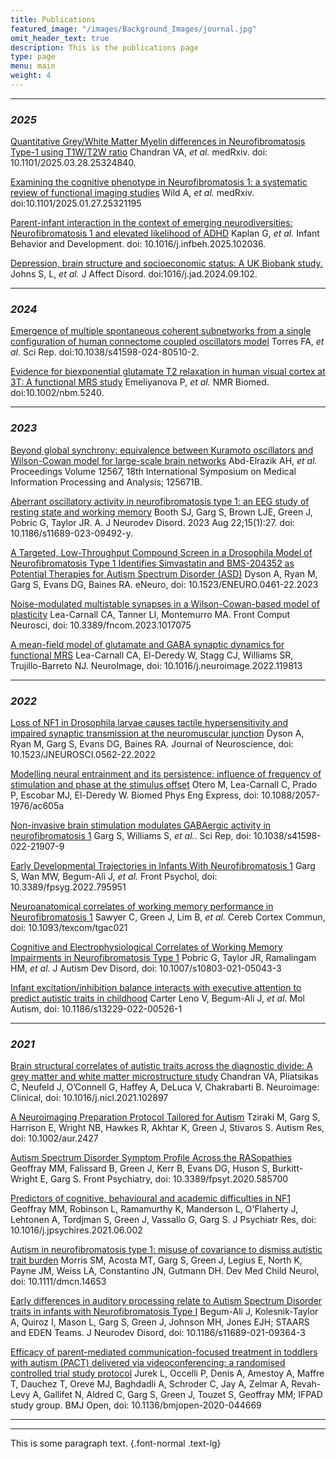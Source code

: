 ```yaml
---
title: Publications
featured_image: "/images/Background_Images/journal.jpg"
omit_header_text: true
description: This is the publications page
type: page
menu: main
weight: 4
---
```








---

### _2025_

[Quantitative Grey/White Matter Myelin differences in Neurofibromatosis Type-1 using T1W/T2W ratio](https://doi.org/10.1101/2025.03.28.25324840)
Chandran VA, *et al.* 
medRxiv. doi: 10.1101/2025.03.28.25324840. 

[Examining the cognitive phenotype in Neurofibromatosis 1: a systematic review of functional imaging studies](https://doi.org/10.1101/2025.01.27.25321195)
Wild A, *et al.*
medRxiv. doi:10.1101/2025.01.27.25321195 

[Parent-infant interaction in the context of emerging neurodiversities: Neurofibromatosis 1 and elevated likelihood of ADHD](https://www.sciencedirect.com/science/article/pii/S0163638325000104?via%3Dihub)
Kaplan G, *et al.*
Infant Behavior and Development. doi: 10.1016/j.infbeh.2025.102036.

[Depression, brain structure and socioeconomic status: A UK Biobank study.](https://doi.org/10.1016/j.jad.2024.09.102)
Johns S, L, *et al.*
J Affect Disord. doi:1016/j.jad.2024.09.102.


---

### _2024_

[Emergence of multiple spontaneous coherent subnetworks from a single configuration of human connectome coupled oscillators model](https://doi.org/10.1038/s41598-024-80510-2)
Torres FA, *et al.* 
Sci Rep. doi:10.1038/s41598-024-80510-2.

[Evidence for biexponential glutamate T2 relaxation in human visual cortex at 3T: A functional MRS study](https://doi.org/10.1002/nbm.5240) 
Emeliyanova P, *et al.*
NMR Biomed. doi:10.1002/nbm.5240.

---

### _2023_

[Beyond global synchrony: equivalence between Kuramoto oscillators and Wilson-Cowan model for large-scale brain networks](https://doi.org/10.1117/12.2670120)
Abd-Elrazik AH, *et al.* 
Proceedings Volume 12567, 18th International Symposium on Medical Information Processing and Analysis; 125671B.

[Aberrant oscillatory activity in neurofibromatosis type 1: an EEG study of resting state and working memory](https://doi.org/10.1186/s11689-023-09492-y) Booth SJ, Garg S, Brown LJE, Green J, Pobric G, Taylor JR. A. 
J Neurodev Disord. 2023 Aug 22;15(1):27. doi: 10.1186/s11689-023-09492-y. 

[A Targeted, Low-Throughput Compound Screen in a Drosophila Model of Neurofibromatosis Type 1 Identifies Simvastatin and BMS-204352 as Potential Therapies for Autism Spectrum Disorder (ASD)](https://doi.org/10.1523/ENEURO.0461-22.2023) 
Dyson A, Ryan M, Garg S, Evans DG, Baines RA. 
eNeuro, doi: 10.1523/ENEURO.0461-22.2023

[Noise-modulated multistable synapses in a Wilson-Cowan-based model of plasticity](https://www.frontiersin.org/articles/10.3389/fncom.2023.1017075/full) Lea-Carnall CA, Tanner LI, Montemurro MA. 
Front Comput Neurosci, doi: 10.3389/fncom.2023.1017075

[A mean-field model of glutamate and GABA synaptic dynamics for functional MRS](https://www.sciencedirect.com/science/article/pii/S105381192200934X)
Lea-Carnall CA, El-Deredy W, Stagg CJ, Williams SR, Trujillo-Barreto NJ.
NeuroImage, doi: 10.1016/j.neuroimage.2022.119813

---

### _2022_

[Loss of NF1 in Drosophila larvae causes tactile hypersensitivity and impaired synaptic transmission at the neuromuscular junction](https://www.jneurosci.org/content/42/50/9450.abstract)
Dyson A, Ryan M, Garg S, Evans DG, Baines RA.
Journal of Neuroscience, doi: 10.1523/JNEUROSCI.0562-22.2022

[Modelling neural entrainment and its persistence: influence of frequency of stimulation and phase at the stimulus offset](https://iopscience.iop.org/article/10.1088/2057-1976/ac605a) 
Otero M, Lea-Carnall C, Prado P, Escobar MJ, El-Deredy W. 
Biomed Phys Eng Express, doi: 10.1088/2057-1976/ac605a

[Non-invasive brain stimulation modulates GABAergic activity in neurofibromatosis 1](https://doi.org/10.1038/s41598-022-21907-9) 
Garg S, Williams S, *et al.*. 
Sci Rep, doi: 10.1038/s41598-022-21907-9

[Early Developmental Trajectories in Infants With Neurofibromatosis 1](https://doi.org/10.3389/fpsyg.2022.795951) 
Garg S, Wan MW, Begum-Ali J, *et al.* 
Front Psychol, doi: 10.3389/fpsyg.2022.795951

[Neuroanatomical correlates of working memory performance in Neurofibromatosis 1](https://doi.org/10.1093/texcom/tgac021) 
Sawyer C, Green J, Lim B, *et al.* 
Cereb Cortex Commun, doi: 10.1093/texcom/tgac021

[Cognitive and Electrophysiological Correlates of Working Memory Impairments in Neurofibromatosis Type 1](https://doi.org/10.1007/s10803-021-05043-3) 
Pobric G, Taylor JR, Ramalingam HM, *et al.* 
J Autism Dev Disord, doi: 10.1007/s10803-021-05043-3

[Infant excitation/inhibition balance interacts with executive attention to predict autistic traits in childhood](https://doi.org/10.1186/s13229-022-00526-1) Carter Leno V, Begum-Ali J, *et al.*
Mol Autism, doi: 10.1186/s13229-022-00526-1


---

### _2021_

[Brain structural correlates of autistic traits across the diagnostic divide: A grey matter and white matter microstructure study](https://www.ncbi.nlm.nih.gov/pmc/articles/PMC8641248/) Chandran VA, Pliatsikas C, Neufeld J, O’Connell G, Haffey A, DeLuca V, Chakrabarti B. Neuroimage: Clinical, doi: 10.1016/j.nicl.2021.102897

[A Neuroimaging Preparation Protocol Tailored for Autism](https://doi.org/10.1002/aur.2427) Tziraki M, Garg S, Harrison E, Wright NB, Hawkes R, Akhtar K, Green J, Stivaros S. Autism Res, doi: 10.1002/aur.2427

[Autism Spectrum Disorder Symptom Profile Across the RASopathies](https://doi.org/10.3389/fpsyt.2020.585700) Geoffray MM, Falissard B, Green J, Kerr B, Evans DG, Huson S, Burkitt-Wright E, Garg S. Front Psychiatry, doi: 10.3389/fpsyt.2020.585700

[Predictors of cognitive, behavioural and academic difficulties in NF1](https://doi.org/10.1016/j.jpsychires.2021.06.002) Geoffray MM, Robinson L, Ramamurthy K, Manderson L, O'Flaherty J, Lehtonen A, Tordjman S, Green J, Vassallo G, Garg S. J Psychiatr Res, doi: 10.1016/j.jpsychires.2021.06.002

[Autism in neurofibromatosis type 1: misuse of covariance to dismiss autistic trait burden](https://doi.org/10.1111/dmcn.14653) Morris SM, Acosta MT, Garg S, Green J, Legius E, North K, Payne JM, Weiss LA, Constantino JN, Gutmann DH. Dev Med Child Neurol, doi: 10.1111/dmcn.14653

[Early differences in auditory processing relate to Autism Spectrum Disorder traits in infants with Neurofibromatosis Type I](https://doi.org/10.1186/s11689-021-09364-3) Begum-Ali J, Kolesnik-Taylor A, Quiroz I, Mason L, Garg S, Green J, Johnson MH, Jones EJH; STAARS and EDEN Teams. J Neurodev Disord, doi: 10.1186/s11689-021-09364-3

[Efficacy of parent-mediated communication-focused treatment in toddlers with autism (PACT) delivered via videoconferencing: a randomised controlled trial study protocol](https://doi.org/10.1136/bmjopen-2020-044669) Jurek L, Occelli P, Denis A, Amestoy A, Maffre T, Dauchez T, Oreve MJ, Baghdadli A, Schroder C, Jay A, Zelmar A, Revah-Levy A, Gallifet N, Aldred C, Garg S, Green J, Touzet S, Geoffray MM; IFPAD study group. BMJ Open, doi: 10.1136/bmjopen-2020-044669

---

<!--### _2020_

[GABA Modulates Frequency-Dependent Plasticity in Humans](<https://www.cell.com/iscience/fulltext/S2589-0042(20)30849-X>)
Lea-Carnall CA, Williams SR, Sanaei-Nezhad F, Trujillo-Barreto NJ, Montemurro MA, El-Deredy W, Parkes LM.
iSciencedoi: 10.1016/j.isci.2020.101657

[Number of subjects required in common study designs for functional GABA magnetic resonance spectroscopy in the human brain at 3 Tesla](https://onlinelibrary.wiley.com/doi/10.1111/ejn.14618) Sanaei Nezhad F, Lea-Carnall CA, Anton A, Jung J, Michou E, Williams SR, Parkes LM. Eur J Neurosci, doi: 10.1111/ejn.14618

[Perceived fatigue in children and young adults with neurofibromatosis type 1](https://doi.org/10.1111/jpc.14764) Vassallo G, Mughal Z, Robinson L, Weisberg D, Roberts SA, Hupton E, Eelloo J, Burkitt Wright EM, Garg S, Lewis L, Evans DG, Stivaros SM. J Paediatr Child Health, doi: 10.1111/jpc.14764

---

### _2018_

[Studying child development in genetic models of ASD](https://doi.org/10.1016/bs.pbr.2018.09.009) 
Garg S, Green 
J. Prog Brain Res, doi: 10.1016/bs.pbr.2018.09.009

[Annual Research Review: The state of autism intervention science: progress, target psychological and biological mechanisms and future prospects](https://doi.org/10.1111/jcpp.12892) Green J, Garg S. J Child Psychol Psychiatry, doi: 10.1111/jcpp.12892

[Randomised controlled trial of simvastatin treatment for autism in young children with neurofibromatosis type 1 (SANTA)](https://doi.org/10.1186/s13229-018-0190-z) Stivaros S, Garg S, Tziraki M, Cai Y, Thomas O, Mellor J, Morris AA, Jim C, Szumanska-Ryt K, Parkes LM, Haroon HA, Montaldi D, Webb N, Keane J, Castellanos FX, Silva AJ, Huson S, Williams S, Gareth Evans D, Emsley R, Green J; SANTA Consortium. Mol Autism, doi: 10.1186/s13229-018-0190-z

---

### _2017_

[Evidence for frequency-dependent cortical plasticity in the human brain](https://www.pnas.org/doi/full/10.1073/pnas.1620988114) Lea-Carnall CA, Trujillo-Barreto NJ, Montemurro MA, El-Deredy W, Parkes LM. PNAS, doi: 10.1073/pnas.1620988114

[Temporal trends in antidepressant prescribing to children in UK primary care, 2000-2015](https://doi.org/10.1016/j.jad.2016.12.047) Sarginson J, Webb RT, Stocks SJ, Esmail A, Garg S, Ashcroft DM. J Affect Disord, doi: 10.1016/j.jad.2016.12.047

[Early development of infants with neurofibromatosis type 1: a case series](https://doi.org/10.1186/s13229-017-0178-0) Kolesnik AM, Jones EJH, Garg S, Green J, Charman T, Johnson MH; EDEN-BASIS Team+. Mol Autism, doi: 10.1186/s13229-017-0178-0

[Autism spectrum disorder and other neurobehavioural comorbidities in rare disorders of the Ras/MAPK pathway](https://doi.org/10.1111/dmcn.13394) Garg S, Brooks A, Burns A, Burkitt-Wright E, Kerr B, Huson S, Emsley R, Green J. Dev Med Child Neurol, doi: 10.1111/dmcn.13394

---

### _2016_

[Cortical Resonance Frequencies Emerge from Network Size and Connectivity](https://journals.plos.org/ploscompbiol/article?id=10.1371/journal.pcbi.1004740) Lea-Carnall CA, Montemurro MA, Trujillo-Barreto NJ, Parkes LM, El-Deredy W. PLoS Comput Biol, doi: 10.1371/journal.pcbi.1004740

[Sex bias in autism spectrum disorder in neurofibromatosis type 1](https://doi.org/10.1186/s11689-016-9159-4) Garg S, Heuvelman H, Huson S, Tobin H, Green J; Northern UK NF1 Research Network. J Neurodev Disord, doi: 10.1186/s11689-016-9159-4

---

### _2015_

[Autism spectrum disorder profile in neurofibromatosis type I](https://doi.org/10.1007/s10803-014-2321-5) Garg S, Plasschaert E, Descheemaeker MJ, Huson S, Borghgraef M, Vogels A, Evans DG, Legius E, Green J. J Autism Dev Disord, doi: 10.1007/s10803-014-2321-5

[Cognition in children with neurofibromatosis type 1: data from a population-based study](https://doi.org/10.1111/dmcn.12734) Lehtonen A, Garg S, Roberts SA, Trump D, Evans DG, Green J, Huson SM. Dev Med Child Neurol, doi: 10.1111/dmcn.12734 -->

---

<p>This is some paragraph text.
{.font-normal .text-lg}</p>
